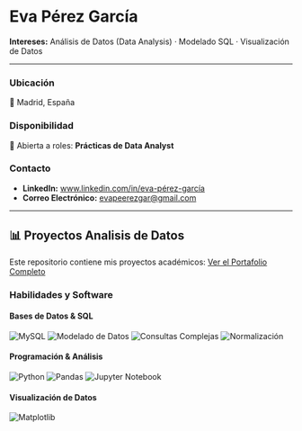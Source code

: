 # Eva Pérez García 

**Intereses:** Análisis de Datos (Data Analysis) · Modelado SQL · Visualización de Datos

---

### Ubicación
📍 Madrid, España

### Disponibilidad
💼 Abierta a roles: **Prácticas de Data Analyst** 

### Contacto
* **LinkedIn:** www.linkedin.com/in/eva-pérez-garcía
* **Correo Electrónico:** evapeerezgar@gmail.com

---

## 📊 **Proyectos Analisis de Datos**
Este repositorio contiene mis proyectos académicos:
[Ver el Portafolio Completo](https://github.com/EvaPerezGarcia/Proyectos-Analisis-de-Datos)


### Habilidades y Software

#### Bases de Datos & SQL
![MySQL](https://img.shields.io/badge/-MySQL-4479A1?logo=mysql&logoColor=white)
![Modelado de Datos](https://img.shields.io/badge/-Modelado_de_Datos-6f42c1?logo=database&logoColor=white)
![Consultas Complejas](https://img.shields.io/badge/-Consultas_Complejas-ff69b4?logo=postgresql&logoColor=white)
![Normalización](https://img.shields.io/badge/-Normalizaci%C3%B3n-228B22?logo=postgresql&logoColor=white)

#### Programación & Análisis
![Python](https://img.shields.io/badge/-Python-3776AB?logo=python&logoColor=white)
![Pandas](https://img.shields.io/badge/-Pandas-150458?logo=pandas&logoColor=white)
![Jupyter Notebook](https://img.shields.io/badge/-Jupyter_Notebook-F37626?logo=jupyter&logoColor=white)

#### Visualización de Datos
![Matplotlib](https://img.shields.io/badge/-Matplotlib-11557C?logo=python&logoColor=white)

